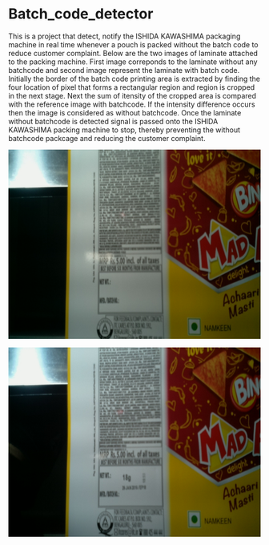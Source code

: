 # Batch_code_detector
This is a project that detect, notify the ISHIDA KAWASHIMA packaging machine in real time whenever a pouch is packed without the batch code to reduce customer complaint.
Below are the two images of laminate attached to the packing machine. First image correponds to the laminate without any batchcode and second image represent the laminate with batch code. Initially the border of the batch code printing area is extracted by finding the four location of pixel that forms a rectangular region and region is cropped in the next stage. Next the sum of itensity of the cropped area is compared with the reference image with batchcode. If the intensity difference occurs then the image is considered as without batchcode. Once the laminate without batchcode is detected signal is passed onto the ISHIDA KAWASHIMA packing machine to stop, thereby preventing the without batchcode packcage and reducing the customer complaint.   

![img](https://github.com/Manojkl/Batch_code_detector/blob/master/images/snapshot15_86.jpg)

![img](https://github.com/Manojkl/Batch_code_detector/blob/master/images/snapshot15_20.jpg)
